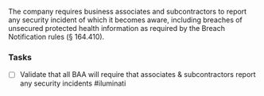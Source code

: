 The company requires business associates and subcontractors to report any security incident of which it becomes aware, including breaches of unsecured protected health information as required by the Breach Notification rules (§ 164.410).


### Tasks
- [ ] Validate that all BAA will require that associates & subcontractors report any security incidents #iluminati 